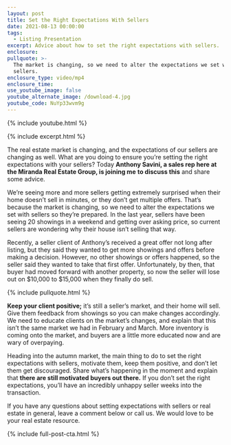 ```yaml
---
layout: post
title: Set the Right Expectations With Sellers
date: 2021-08-13 00:00:00
tags:
  - Listing Presentation
excerpt: Advice about how to set the right expectations with sellers.
enclosure:
pullquote: >-
  The market is changing, so we need to alter the expectations we set with
  sellers.
enclosure_type: video/mp4
enclosure_time:
use_youtube_image: false
youtube_alternate_image: /download-4.jpg
youtube_code: NuYp33wvm9g
---
```

{% include youtube.html %}

{% include excerpt.html %}

The real estate market is changing, and the expectations of our sellers are changing as well. What are you doing to ensure you’re setting the right expectations with your sellers? Today **Anthony Savini, a sales rep here at the Miranda Real Estate Group, is joining me** **to discuss this** and share some advice.

We’re seeing more and more sellers getting extremely surprised when their home doesn’t sell in minutes, or they don’t get multiple offers. That’s because the market is changing, so we need to alter the expectations we set with sellers so they’re prepared. In the last year, sellers have been seeing 20 showings in a weekend and getting over asking price, so current sellers are wondering why their house isn’t selling that way.

Recently, a seller client of Anthony’s received a great offer not long after listing, but they said they wanted to get more showings and offers before making a decision. However, no other showings or offers happened, so the seller said they wanted to take that first offer. Unfortunately, by then, that buyer had moved forward with another property, so now the seller will lose out on $10,000 to $15,000 when they finally do sell.

{% include pullquote.html %}

**Keep your client positive;** it’s still a seller’s market, and their home will sell. Give them feedback from showings so you can make changes accordingly. We need to educate clients on the market’s changes, and explain that this isn’t the same market we had in February and March. More inventory is coming onto the market, and buyers are a little more educated now and are wary of overpaying.

Heading into the autumn market, the main thing to do to set the right expectations with sellers, motivate them, keep them positive, and don’t let them get discouraged. Share what’s happening in the moment and explain that **there are still motivated buyers out there.** If you don’t set the right expectations, you’ll have an incredibly unhappy seller weeks into the transaction.

If you have any questions about setting expectations with sellers or real estate in general, leave a comment below or call us. We would love to be your real estate resource.

{% include full-post-cta.html %}

